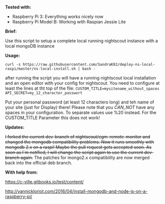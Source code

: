 __Tested with:__

- Raspberry Pi 3: Everything works nicely now
- Raspberry Pi Model B: Working with Raspian Jessie Lite

__Brief:__

Use this script to setup a complete local running nightscout instance with a local mongoDB instance

__Usage:__

`curl -s https://raw.githubusercontent.com/SandraK82/deploy-ns-local-raspi/master/ns-local-install.sh | bash -`

after running the script you will have a running nightscout local installation and an open editor with your config for nightscout. You need to configure at least the lines at tht top of the file:
`CUSTOM_TITLE=mysitename_without_spaces`
`API_SECRET=my_12_character_passwort`

Put your personal password (at least 12 characters long) and teh name of your site (just for Display) there!
Please note that you _CAN_NOT_ have any spaces in your configuration. To separate values use %20 instead. For the CUSTOM_TITLE Parameter this does not work!

__Updates:__

~~I forked the current dev-branch of nightscout/cgm-remote-monitor and changed the mongodb compatibility problems. Now it runs smoothly with mongodb 2.x on a raspi!
Maybe the pull request gets accepted soon. As soon as I´m notified, I will change the script again to use the current dev-branch again.~~
The patches for mongo2.x compatibility are now merged back into the official deb branch.

__With help from:__

https://c-ville.gitbooks.io/test/content/

http://yannickloriot.com/2016/04/install-mongodb-and-node-js-on-a-raspberry-pi/
